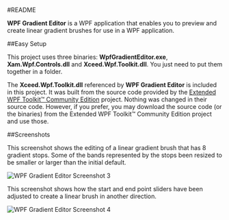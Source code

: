 #README

**WPF Gradient Editor** is a WPF application that enables you to preview and create linear gradient brushes for use in a WPF application.

##Easy Setup

This project uses three binaries: **WpfGradientEditor.exe**, **Xam.Wpf.Controls.dll** and **Xceed.Wpf.Toolkit.dll**. You just need to put them together in a folder.

The **Xceed.Wpf.Toolkit.dll** referenced by **WPF Gradient Editor** is included in this project. It was built
from the source code provided by the [Extended WPF Toolkit™ Community Edition](http://wpftoolkit.codeplex.com/)
project. Nothing was changed in their source code. However, if you prefer, you may download the source code (or the binaries)
from the Extended WPF Toolkit™ Community Edition project and use those.

##Screenshots

This screenshot shows the editing of a linear gradient brush that has 8 gradient stops.
Some of the bands represented by the stops been resized to be smaller or larger than the initial default.

![WPF Gradient Editor Screenshot 3](http://media.victordavid.com/img/wpfge/screenshot3.png)

This screenshot shows how the start and end point sliders have been adjusted to create a linear brush in another direction. 

![WPF Gradient Editor Screenshot 4](http://media.victordavid.com/img/wpfge/screenshot4.png)